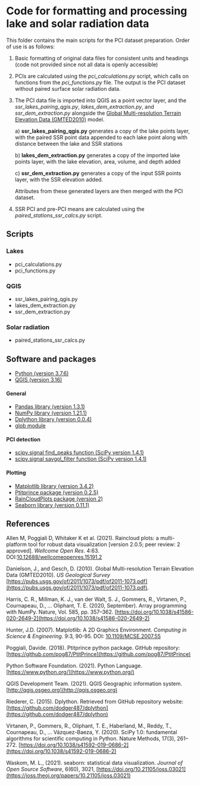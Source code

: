 # Code for formatting and processing lake and solar radiation data

This folder contains the main scripts for the PCI dataset preparation. Order of use is as follows:

1. Basic formatting of original data files for consistent units and headings (code not provided since not all data is openly accessible)

2. PCIs are calculated using the *pci_calculations.py* script, which calls on functions from the *pci_functions.py* file. The output is the PCI dataset without paired surface solar radiation data.

3. The PCI data file is imported into QGIS as a point vector layer, and the *ssr\_lakes\_pairing\_qgis.py*, *lakes\_dem\_extraction.py*, and *ssr\_dem\_extraction.py* alongside the [Global Multi-resolution Terrain Elevation Data (GMTED2010)](https://www.usgs.gov/core-science-systems/eros/coastal-changes-and-impacts/gmted2010?qt-science_support_page_related_con=0#qt-science_support_page_related_con) model.

	a) **ssr\_lakes\_pairing\_qgis.py** generates a copy of the lake points layer, with the paired SSR point data appended to each lake point along with distance between the lake and SSR stations

	b) **lakes\_dem\_extraction.py** generates a copy of the imported lake points layer, with the lake elevation, area, volume, and depth added

	c) **ssr\_dem\_extraction.py** generates a copy of the input SSR points layer, with the SSR elevation added.

	Attributes from these generated layers are then merged with the PCI dataset.


4. SSR PCI and pre-PCI means are calculated using the *paired\_stations\_ssr\_calcs.py* script.

## Scripts

### Lakes
* pci_calculations.py
* pci_functions.py

### QGIS
* ssr\_lakes\_pairing\_qgis.py
* lakes\_dem\_extraction.py
* ssr\_dem\_extraction.py

### Solar radiation
* paired\_stations\_ssr\_calcs.py


## Software and packages
* [Python (version 3.7.6)](https://www.python.org/downloads/release/python-376/)
* [QGIS (version 3.16)](https://qgis.org/en/site/forusers/download.html)

#### General
* [Pandas library (version 1.3.1)](https://pandas.pydata.org/)
* [NumPy library (version 1.21.1)](https://numpy.org/)
* [Dplython library (version 0.0.4)](https://pythonhosted.org/dplython/)
* [glob module](https://docs.python.org/3.7/library/glob.html)

#### PCI detection
* [scipy.signal find_peaks function (SciPy version 1.4.1)](https://docs.scipy.org/doc/scipy/reference/generated/scipy.signal.find_peaks.html)
* [scipy.signal savgol_filter function (SciPy version 1.4.1)](https://docs.scipy.org/doc/scipy/reference/generated/scipy.signal.savgol_filter.html)

#### Plotting
* [Matplotlib library (version 3.4.2)](https://matplotlib.org/)
* [Ptitprince package (version 0.2.5)](https://pypi.org/project/ptitprince/)
* [RainCloudPlots package (version 2)](https://github.com/RainCloudPlots/RainCloudPlots)
* [Seaborn library (version 0.11.1)](https://seaborn.pydata.org/)


## References

Allen M, Poggiali D, Whitaker K et al. (2021). Raincloud plots: a multi-platform tool for robust data visualization [version 2.0.5; peer review: 2 approved]. *Wellcome Open Res*. 4:63. DOI:[10.12688/wellcomeopenres.15191.2](https://wellcomeopenresearch.org/articles/4-63/v1)

Danielson, J., and Gesch, D. (2010). Global Multi-resolution Terrain Elevation Data (GMTED2010). *US Geological Survey* [https://pubs.usgs.gov/of/2011/1073/pdf/of2011-1073.pdf](https://pubs.usgs.gov/of/2011/1073/pdf/of2011-1073.pdf).

Harris, C. R., Millman, K. J., van der Walt, S. J., Gommers, R., Virtanen, P., Cournapeau, D., … Oliphant, T. E. (2020, September). Array programming with NumPy. Nature, Vol. 585, pp. 357–362. [https://doi.org/10.1038/s41586-020-2649-2](https://doi.org/10.1038/s41586-020-2649-2)

Hunter, J.D. (2007). Matplotlib: A 2D Graphics Environment. *Computing in Science & Engineering*. 9:3, 90-95. DOI: [10.1109/MCSE.2007.55](https://ieeexplore.ieee.org/document/4160265)

Poggiali, Davide. (2018). Ptitprince python package. GitHub repository:[https://github.com/pog87/PtitPrince](https://github.com/pog87/PtitPrince)

Python Software Foundation. (2021). Python Language. [https://www.python.org/](https://www.python.org/)

QGIS Development Team. (2021). QGIS Geographic information system. [http://qgis.osgeo.org](http://qgis.osgeo.org)

Riederer, C. (2015). Dplython. Retrieved from GitHub repository website: [https://github.com/dodger487/dplython](https://github.com/dodger487/dplython)

Virtanen, P., Gommers, R., Oliphant, T. E., Haberland, M., Reddy, T., Cournapeau, D., … Vázquez-Baeza, Y. (2020). SciPy 1.0: fundamental algorithms for scientific computing in Python. Nature Methods, 17(3), 261–272. [https://doi.org/10.1038/s41592-019-0686-2](https://doi.org/10.1038/s41592-019-0686-2)

Waskom, M. L., (2021). seaborn: statistical data visualization. *Journal of Open Source Software*, 6(60), 3021, [https://doi.org/10.21105/joss.03021](https://joss.theoj.org/papers/10.21105/joss.03021)





